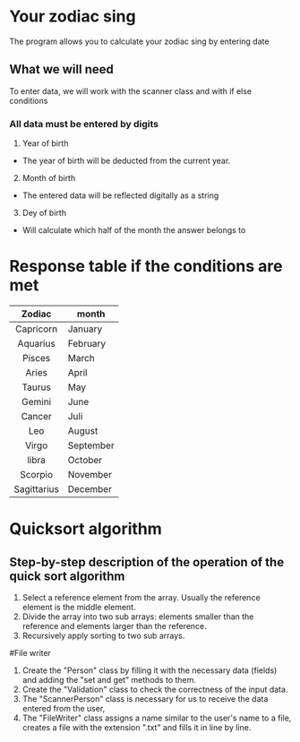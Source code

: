 # Your zodiac sing
The program allows you to calculate your zodiac sing by entering date
## What we will need
To enter data, we will work with the scanner class and with if else conditions
### All data must be entered by digits
1. Year of birth
* The year of birth will be deducted from the current year.
2. Month of birth
* The entered data will be reflected digitally as a string
3. Dey of birth
* Will calculate which half of the month the answer belongs to
# Response table if the conditions are met

| **Zodiac** | **month** |
|:----------:|-----------|
|Capricorn   |January    |
|Aquarius    |February   |
|Pisces      |March      |
|Aries       |April      |
|Taurus      |May        |
|Gemini      |June       | 
|Cancer      |Juli       |
|Leo         |August     |
|Virgo       |September  |
|libra       |October    |
|Scorpio     |November   |
|Sagittarius |December   |

# Quicksort algorithm

## Step-by-step description of the operation of the quick sort algorithm
1. Select a reference element from the array. Usually the reference element is the middle element.
2. Divide the array into two sub arrays: elements smaller than the reference and elements larger than the reference.
3. Recursively apply sorting to two sub arrays.

#File writer

1. Create the "Person" class by filling it with the necessary data (fields) and adding the "set and get" methods to them.
2. Create the "Validation" class to check the correctness of the input data.
3. The "ScannerPerson" class is necessary for us to receive the data entered from the user,
4. The "FileWriter" class assigns a name similar to the user's name to a file,
   creates a file with the extension ".txt" and fills it in line by line.